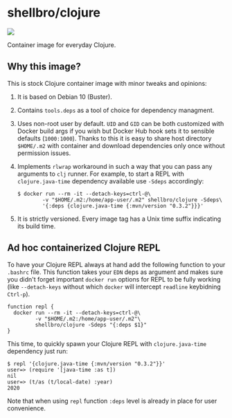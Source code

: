 # shellbro/clojure

[![](https://img.shields.io/docker/cloud/build/shellbro/clojure)](https://hub.docker.com/r/shellbro/clojure/)

Container image for everyday Clojure.

## Why this image?

This is stock Clojure container image with minor tweaks and opinions:
1. It is based on Debian 10 (Buster).
2. Contains `tools.deps` as a tool of choice for dependency managment.
3. Uses non-root user by default. `UID` and `GID` can be both customized with
   Docker build args if you wish but Docker Hub hook sets it to sensible
   defaults (`1000:1000`). Thanks to this it is easy to share host directory
   `$HOME/.m2` with container and download dependencies only once without
   permission issues.
4. Implements `rlwrap` workaround in such a way that you can pass any arguments
   to `clj` runner. For example, to start a REPL with `clojure.java-time`
   dependency available use `-Sdeps` accordingly:

   ```
   $ docker run --rm -it --detach-keys=ctrl-@\
           -v "$HOME/.m2:/home/app-user/.m2" shellbro/clojure -Sdeps\
           '{:deps {clojure.java-time {:mvn/version "0.3.2"}}}'
   ```
5. It is strictly versioned. Every image tag has a Unix time suffix indicating
   its build time.

## Ad hoc containerized Clojure REPL

To have your Clojure REPL always at hand add the following function to your
`.bashrc` file. This function takes your `EDN` deps as argument and makes sure
you didn't forget important `docker run` options for REPL to be fully working
(like `--detach-keys` without which `docker` will intercept `readline`
keybidning `Ctrl-p`).


```
function repl {
  docker run --rm -it --detach-keys=ctrl-@\
         -v "$HOME/.m2:/home/app-user/.m2"\
         shellbro/clojure -Sdeps "{:deps $1}"
}
```

This time, to quickly spawn your Clojure REPL with `clojure.java-time`
dependency just run:

```
$ repl '{clojure.java-time {:mvn/version "0.3.2"}}'
user=> (require '[java-time :as t])
nil
user=> (t/as (t/local-date) :year)
2020
```

Note that when using `repl` function `:deps` level is already in place for user
convenience.
